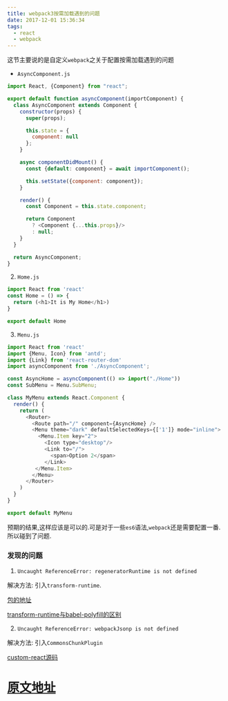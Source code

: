 ```yaml
---
title: webpack3按需加载遇到的问题
date: 2017-12-01 15:36:34
tags:
  - react
  - webpack
---
```


这节主要说的是自定义`webpack`之关于配置按需加载遇到的问题
- `AsyncComponent.js`
```javascript
import React, {Component} from "react";

export default function asyncComponent(importComponent) {
  class AsyncComponent extends Component {
    constructor(props) {
      super(props);

      this.state = {
        component: null
      };
    }

    async componentDidMount() {
      const {default: component} = await importComponent();

      this.setState({component: component});
    }

    render() {
      const Component = this.state.component;

      return Component
        ? <Component {...this.props}/>
        : null;
    }
  }

  return AsyncComponent;
}
```

2. `Home.js`

```javascript
import React from 'react'
const Home = () => {
  return (<h1>It is My Home</h1>)
}

export default Home
```

3. `Menu.js`
```javascript
import React from 'react'
import {Menu, Icon} from 'antd';
import {Link} from 'react-router-dom'
import asyncComponent from './AsyncComponent';

const AsyncHome = asyncComponent(() => import("./Home"))
const SubMenu = Menu.SubMenu;

class MyMenu extends React.Component {
  render() {
    return (
      <Router>
        <Route path="/" component={AsyncHome} />
        <Menu theme="dark" defaultSelectedKeys={['1']} mode="inline">
          <Menu.Item key="2">
            <Icon type="desktop"/>
            <Link to="/">
              <span>Option 2</span>
            </Link>
         </Menu.Item>
        </Menu>
      </Router>
    )
  }
}

export default MyMenu
```

预期的结果,这样应该是可以的.可是对于一些`es6`语法,`webpack`还是需要配置一番.所以碰到了问题.

### 发现的问题
1. `Uncaught ReferenceError: regeneratorRuntime is not defined`

解决方法: 引入`transform-runtime`.

[包的地址](https://www.npmjs.com/package/babel-plugin-transform-runtime)

[transform-runtime与babel-polyfill的区别](https://segmentfault.com/q/1010000005596587?from=singlemessage&isappinstalled=1)

2. `Uncaught ReferenceError: webpackJsonp is not defined`

解决方法: 引入`CommonsChunkPlugin`

[custom-react源码](https://github.com/xiaohesong/custom_react)

# [原文地址](https://github.com/xiaohesong/ums/wiki/webpack%E9%81%87%E5%88%B0%E7%9A%84%E4%B8%80%E4%BA%9B%E9%97%AE%E9%A2%98(2))
